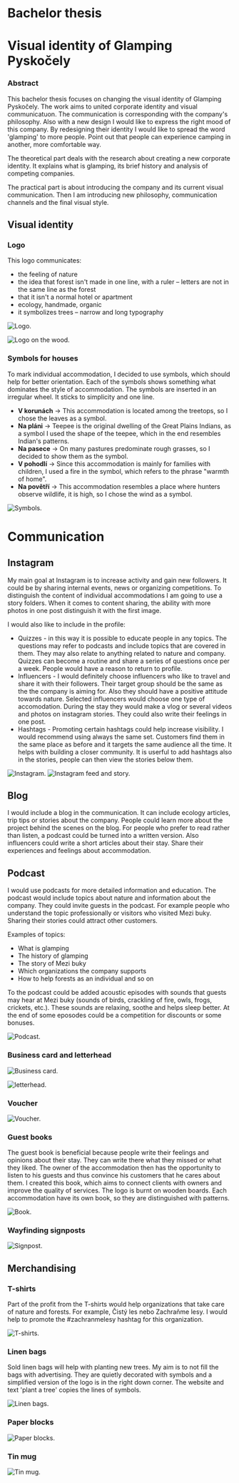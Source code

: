 # Bachelor thesis
# Visual identity of Glamping Pyskočely
### Abstract
This bachelor thesis focuses on changing the visual identity of Glamping Pyskočely. The work aims to united corporate identity and visual communicatuon. The communication is corresponding with the company's philosophy. Also with a new design I would like to express the right mood of this company. By redesigning their identity I would like to spread the word 'glamping' to more people. Point out that people can experience camping in another, more comfortable way. 

The theoretical part deals with the research about creating a new corporate identity. It explains what is glamping, its brief history and analysis of competing companies. 

The practical part is about introducing the company and its current visual communication. Then I am introducing new philosophy, communication channels and the final visual style.

## Visual identity
### Logo
This logo communicates:
- the feeling of nature
- the idea that forest isn't made in one line, with a ruler – letters are not in the same line as the forest
- that it isn't a normal hotel or apartment
- ecology, handmade, organic
- it symbolizes trees – narrow and long typography

![Logo.](img/logo1.png)

![Logo on the wood.](img/logo3.jpg)

### Symbols for houses
To mark individual accommodation, I decided to use symbols, which should help for better orientation. Each of the symbols shows something what dominates the style of accommodation. The symbols are inserted in an irregular wheel. It sticks to simplicity and one line.
- **V korunách** → This accommodation is located among the treetops, so I chose the leaves as a symbol.
- **Na pláni** → Teepee is the original dwelling of the Great Plains Indians, as a symbol I used the shape of the teepee, which in the end resembles Indian's patterns.
- **Na pasece** → On many pastures predominate rough grasses, so I decided to show them as the symbol.
- **V pohodlí** → Since this accommodation is mainly for families with children, I used a fire in the symbol, which refers to the phrase "warmth of home".
- **Na povětří** → This accommodation resembles a place where hunters observe wildlife, it is high, so I chose the wind as a symbol.

![Symbols.](img/symboly1.png)

# Communication
## Instagram 
My main goal at Instagram is to increase activity and gain new followers. It could be by sharing internal events, news or organizing competitions. To distinguish the content of individual accommodations I am going to use a story folders. When it comes to content sharing, the ability with more photos in one post distinguish it with the first image.

I would also like to include in the profile:
- Quizzes - in this way it is possible to educate people in any topics. The questions may refer to podcasts and include topics that are covered in them. They may also relate to anything related to nature and company. Quizzes can become a routine and share a series of questions once per a week. People would have a reason to return to profile.
- Influencers - I would definitely choose influencers who like to travel and share it with their followers. Their target group should be the same as the the company is aiming for. Also they should have a positive attitude towards nature. Selected influencers would choose one type of accomodation. During the stay they would make a vlog or several videos and photos on instagram stories. They could also write their feelings in one post.
- Hashtags - Promoting certain hashtags could help increase visibility. I would recommend using always the same set. Customers find them in the same place as before and it targets the same audience all the time. It helps with building a closer community. It is userful to add hashtags also in the stories, people can then view the stories below them.

![Instagram.](img/ig1.jpg)
![Instagram feed and story.](img/ig3.png)

## Blog
I would include a blog in the communication. It can include ecology articles, trip tips or stories about the company. People could learn more about the project behind the scenes on the blog. For people who prefer to read rather than listen, a podcast could be turned into a written version. Also influencers could write a short articles about their stay. Share their experiences and feelings about accommodation. 

## Podcast
I would use podcasts for more detailed information and education.
The podcast would include topics about nature and information about the company. They could invite guests in the podcast. For example people who understand the topic professionally or visitors who visited Mezi buky. Sharing their stories could attract other customers.

Examples of topics:
- What is glamping
- The history of glamping
- The story of Mezi buky
- Which organizations the company supports
- How to help forests as an individual and so on

To the podcast could be added acoustic episodes with sounds that guests may hear at Mezi buky (sounds of birds, crackling of fire, owls, frogs, crickets, etc.). These sounds are relaxing, soothe and helps sleep better. At the end of some eposodes could be a competition for discounts or some bonuses. 

![Podcast.](img/podcast1.jpg)

### Business card and letterhead
![Business card.](img/vizitka.jpg)

![letterhead.](img/hlav.jpg)

### Voucher
![Voucher.](img/voucher.jpg)

### Guest books
The guest book is beneficial because people write their feelings and opinions about their stay. They can write there what they missed or what they liked. The owner of the accommodation then has the opportunity to listen to his guests and thus convince his customers that he cares about them. I created this book, which aims to connect clients with owners and improve the quality of services. The logo is burnt on wooden boards. Each accommodation have its own book, so they are distinguished with patterns. 

![Book.](img/kniha.jpg)

### Wayfinding signposts
![Signpost.](img/rozcestnik2.jpg)

## Merchandising
### T-shirts
Part of the profit from the T-shirts would help organizations that take care of nature and forests. For example, Čistý les nebo Zachraňme lesy. I would help to promote the #zachranmelesy hashtag for this organization. 

![T-shirts.](img/t-shirts.jpg)

### Linen bags
Sold linen bags will help with planting new trees. My aim is to not fill the bags with advertising. They are quietly decorated with symbols and a simplified version of the logo is in the right down corner. The website and text 'plant a tree' copies the lines of symbols. 

![Linen bags.](img/platenky.jpg)

### Paper blocks
![Paper blocks.](img/blok.jpg)

### Tin mug
![Tin mug.](img/mug.png)
